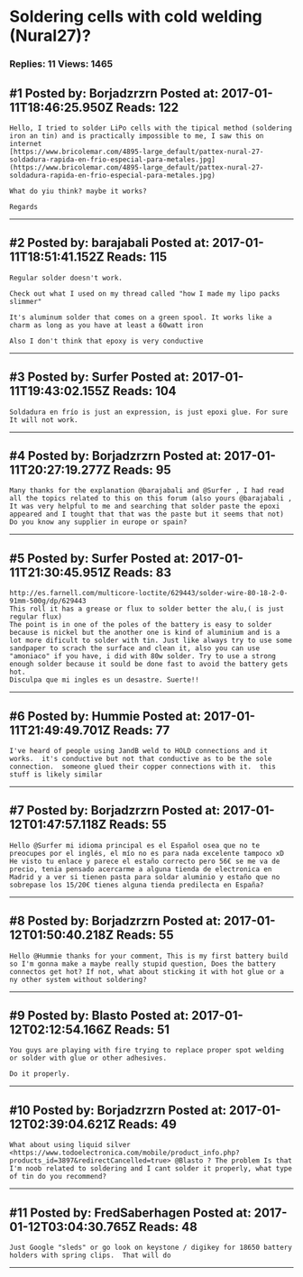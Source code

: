 # Soldering cells with cold welding (Nural27)?

### Replies: 11 Views: 1465

## \#1 Posted by: Borjadzrzrn Posted at: 2017-01-11T18:46:25.950Z Reads: 122

```
Hello, I tried to solder LiPo cells with the tipical method (soldering iron an tin) and is practically impossible to me, I saw this on internet
[https://www.bricolemar.com/4895-large_default/pattex-nural-27-soldadura-rapida-en-frio-especial-para-metales.jpg](https://www.bricolemar.com/4895-large_default/pattex-nural-27-soldadura-rapida-en-frio-especial-para-metales.jpg)

What do yiu think? maybe it works?

Regards
```

---
## \#2 Posted by: barajabali Posted at: 2017-01-11T18:51:41.152Z Reads: 115

```
Regular solder doesn't work.

Check out what I used on my thread called "how I made my lipo packs slimmer" 

It's aluminum solder that comes on a green spool. It works like a charm as long as you have at least a 60watt iron

Also I don't think that epoxy is very conductive
```

---
## \#3 Posted by: Surfer Posted at: 2017-01-11T19:43:02.155Z Reads: 104

```
Soldadura en frío is just an expression, is just epoxi glue. For sure It will not work.
```

---
## \#4 Posted by: Borjadzrzrn Posted at: 2017-01-11T20:27:19.277Z Reads: 95

```
Many thanks for the explanation @barajabali and @Surfer , I had read all the topics related to this on this forum (also yours @barajabali , It was very helpful to me and searching that solder paste the epoxi appeared and I tought that that was the paste but it seems that not) Do you know any supplier in europe or spain?
```

---
## \#5 Posted by: Surfer Posted at: 2017-01-11T21:30:45.951Z Reads: 83

```
http://es.farnell.com/multicore-loctite/629443/solder-wire-80-18-2-0-91mm-500g/dp/629443
This roll it has a grease or flux to solder better the alu,( is just regular flux)
The point is in one of the poles of the battery is easy to solder because is nickel but the another one is kind of aluminium and is a lot more dificult to solder with tin. Just like always try to use some sandpaper to scrach the surface and clean it, also you can use "amoniaco" if you have, i did with 80w solder. Try to use a strong enough solder because it sould be done fast to avoid the battery gets hot.
Disculpa que mi ingles es un desastre. Suerte!!
```

---
## \#6 Posted by: Hummie Posted at: 2017-01-11T21:49:49.701Z Reads: 77

```
I've heard of people using JandB weld to HOLD connections and it works.  it's conductive but not that conductive as to be the sole connection.  someone glued their copper connections with it.  this stuff is likely similar
```

---
## \#7 Posted by: Borjadzrzrn Posted at: 2017-01-12T01:47:57.118Z Reads: 55

```
Hello @Surfer mi idioma principal es el Español osea que no te preocupes por el inglés, el mío no es para nada excelente tampoco xD He visto tu enlace y parece el estaño correcto pero 56€ se me va de precio, tenia pensado acercarme a alguna tienda de electronica en Madrid y a ver si tienen pasta para soldar aluminio y estaño que no sobrepase los 15/20€ tienes alguna tienda predilecta en España?
```

---
## \#8 Posted by: Borjadzrzrn Posted at: 2017-01-12T01:50:40.218Z Reads: 55

```
Hello @Hummie thanks for your comment, This is my first battery build so I'm gonna make a maybe really stupid question, Does the battery connectos get hot? If not, what about sticking it with hot glue or a ny other system without soldering?
```

---
## \#9 Posted by: Blasto Posted at: 2017-01-12T02:12:54.166Z Reads: 51

```
You guys are playing with fire trying to replace proper spot welding or solder with glue or other adhesives.

Do it properly.
```

---
## \#10 Posted by: Borjadzrzrn Posted at: 2017-01-12T02:39:04.621Z Reads: 49

```
What about using liquid silver <https://www.todoelectronica.com/mobile/product_info.php?products_id=3897&redirectCancelled=true> @Blasto ? The problem Is that I'm noob related to soldering and I cant solder it properly, what type of tin do you recommend?
```

---
## \#11 Posted by: FredSaberhagen Posted at: 2017-01-12T03:04:30.765Z Reads: 48

```
Just Google "sleds" or go look on keystone / digikey for 18650 battery holders with spring clips.  That will do
```

---
